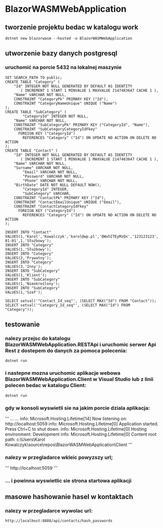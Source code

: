# BlazorWASMWebApplication

## tworzenie projektu bedac w katalogu work

```
dotnet new blazorwasm --hosted -o BlazorWASMWebApplication
```

## utworzenie bazy danych postgresql
### uruchomić na porcie 5432 na lokalnej maszynie

```
SET SEARCH_PATH TO public;
CREATE TABLE "Category" (
    "Id" INTEGER NOT NULL GENERATED BY DEFAULT AS IDENTITY
       ( INCREMENT 1 START 1 MINVALUE 1 MAXVALUE 2147483647 CACHE 1 ),
    "Name" VARCHAR NOT NULL,
    CONSTRAINT "CategoryPk" PRIMARY KEY ("Id"),
    CONSTRAINT "CategoryNameUnique" UNIQUE ("Name")
);
CREATE TABLE "SubCategory" (
		"CategoryId" INTEGER NOT NULL,
    "Name" VARCHAR NOT NULL,
    CONSTRAINT "SubCategoryPk" PRIMARY KEY ("CategoryId", "Name"),
    CONSTRAINT "SubCategoryCategoryIdFkey"
      FOREIGN KEY ("CategoryId")
        REFERENCES "Category" ("Id") ON UPDATE NO ACTION ON DELETE NO ACTION
);
CREATE TABLE "Contact" (
    "Id" INTEGER NOT NULL GENERATED BY DEFAULT AS IDENTITY
       ( INCREMENT 1 START 1 MINVALUE 1 MAXVALUE 2147483647 CACHE 1 ),
    "Name" VARCHAR NOT NULL,
    "Surname" VARCHAR NOT NULL,
		"Email" VARCHAR NOT NULL,
		"Password" VARCHAR NOT NULL,
		"Phone" VARCHAR NOT NULL,
    "BirthDate" DATE NOT NULL DEFAULT NOW(),
		"CategoryId" INTEGER,
		"SubCategory" VARCHAR,
    CONSTRAINT "ContactPk" PRIMARY KEY ("Id"),
    CONSTRAINT "ContactEmailUnique" UNIQUE ("Email"),
    CONSTRAINT "ContactCategoryIdFkey"
      FOREIGN KEY ("CategoryId")
        REFERENCES "Category" ("Id") ON UPDATE NO ACTION ON DELETE NO ACTION
);
```

```
INSERT INTO "Contact"
VALUES(1,'Karol','Kowalczyk','karol@wp.pl','QWxhITEyMzQx','123123123','1970-01-01',1,'Służbowy');
INSERT INTO "Category"
VALUES(1,'Służbowy');
INSERT INTO "Category"
VALUES(2,'Prywatny');
INSERT INTO "Category"
VALUES(3,'Inny');
INSERT INTO "SubCategory"
VALUES(1,'Klient');
INSERT INTO "SubCategory"
VALUES(1,'Nieokreślony');
INSERT INTO "SubCategory"
VALUES(1,'Szef');
```

```
SELECT setval('"Contact_Id_seq"', (SELECT MAX("Id") FROM "Contact"));
SELECT setval('"Category_Id_seq"', (SELECT MAX("Id") FROM "Category"));
```

## testowanie

### nalezy przejsc do katalogu BlazorWASMWebApplication.RESTApi i uruchomic serwer Api Rest z dostepem do danych za pomoca polecenia:

```
dotnet run
```

### i nastepne mozna uruchomic aplikacje webowa BlazorWASMWebApplication.Client w Visual Studio lub z linii polecen bedac w katalogu Client:

```
dotnet run
```

### gdy w konsoli wyswietli sie na jakim porcie dziala aplikacja:

'''
...
...
info: Microsoft.Hosting.Lifetime[14]
      Now listening on: http://localhost:5059
info: Microsoft.Hosting.Lifetime[0]
      Application started. Press Ctrl+C to shut down.
info: Microsoft.Hosting.Lifetime[0]
      Hosting environment: Development
info: Microsoft.Hosting.Lifetime[0]
      Content root path: c:\Users\Karol Kowalczyk\source\repos\BlazorWASMWebApplication\Client
'''

### nalezy w przegladarce wkleic powyzszy url;

'''
http://localhost:5059
'''

### ... i powinna wyswietlic sie strona startowa aplikacji

## masowe hashowanie hasel w kontaktach
### nalezy w przegladarce wywolac url:

```
http://localhost:8888/api/contacts/hash_passwords
```
